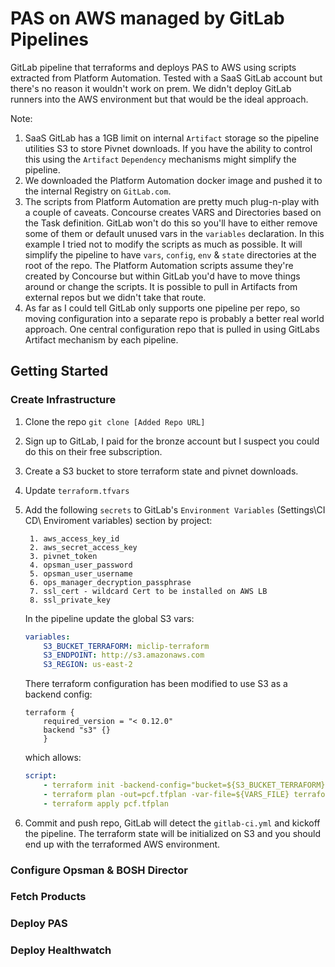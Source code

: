 #  PAS on AWS managed by GitLab Pipelines

GitLab pipeline that terraforms and deploys PAS to AWS using scripts extracted from Platform Automation. Tested with a SaaS GitLab account but there's no reason it wouldn't work on prem. We didn't deploy GitLab runners into the AWS environment but that would be the ideal approach. 

Note: 
1. SaaS GitLab has a 1GB limit on internal `Artifact` storage so the pipeline utilities S3 to store Pivnet downloads. If you have the ability to control this using the `Artifact` `Dependency` mechanisms might simplify the pipeline. 
2. We downloaded the Platform Automation docker image and pushed it to the internal Registry on `GitLab.com`. 
3. The scripts from Platform Automation are pretty much plug-n-play with a couple of caveats. Concourse creates VARS and Directories based on the Task definition. GitLab won't do this so you'll have to either remove some of them or default unused vars in the `variables` declaration. In this example I tried not to modify the scripts as much as possible. It will simplify the pipeline to have `vars`, `config`, `env` & `state` directories at the root of the repo. The Platform Automation scripts assume they're created by Concourse but within GitLab you'd have to move things around or change the scripts. It is possible to pull in Artifacts from external repos but we didn't take that route. 
4. As far as I could tell GitLab only supports one pipeline per repo, so moving configuration into a separate repo is probably a better real world approach. One central configuration repo that is pulled in using GitLabs Artifact mechanism by each pipeline. 

## Getting Started

### Create Infrastructure

1. Clone the repo `git clone [Added Repo URL]`
1. Sign up to GitLab, I paid for the bronze account but I suspect you could do this on their free subscription. 
1. Create a S3 bucket to store terraform state and pivnet downloads. 
1. Update `terraform.tfvars`
1. Add the following `secrets` to GitLab's `Environment Variables` (Settings\CI CD\ Enviroment variables) section by project:

        1. aws_access_key_id
        2. aws_secret_access_key
        3. pivnet_token
        4. opsman_user_password
        5. opsman_user_username
        6. ops_manager_decryption_passphrase
        7. ssl_cert - wildcard Cert to be installed on AWS LB 
        8. ssl_private_key
         
    In the pipeline update the global S3 vars: 

    ``` yml
    variables:
        S3_BUCKET_TERRAFORM: miclip-terraform
        S3_ENDPOINT: http://s3.amazonaws.com
        S3_REGION: us-east-2
    ```

    There terraform configuration has been modified to use S3 as a backend config: 

    ``` 
    terraform {
        required_version = "< 0.12.0"
        backend "s3" {}
        }
    ```

    which allows: 

    ``` yml
    script:
        - terraform init -backend-config="bucket=${S3_BUCKET_TERRAFORM}" -backend-config="key=${environment}/terraform.tfstate" -backend-config="region=${S3_REGION}" terraforming-pas
        - terraform plan -out=pcf.tfplan -var-file=${VARS_FILE} terraforming-pas
        - terraform apply pcf.tfplan
    ```
1. Commit and push repo, GitLab will detect the `gitlab-ci.yml` and kickoff the pipeline. The terraform state will be initialized on S3 and you should end up with the terraformed AWS environment. 

### Configure Opsman & BOSH Director

### Fetch Products

### Deploy PAS

### Deploy Healthwatch 
